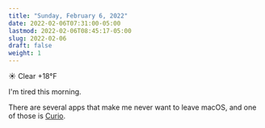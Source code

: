 ```yaml
---
title: "Sunday, February 6, 2022"
date: 2022-02-06T07:31:00-05:00
lastmod: 2022-02-06T08:45:17-05:00
slug: 2022-02-06
draft: false
weight: 1
---
```


☀️   Clear +18°F

I'm tired this morning.

There are several apps that make me never want to leave macOS, and one of those is [Curio](https://www.zengobi.com/curio/).

[//]: # "Exported with love from a post written in Org mode"
[//]: # "- https://github.com/kaushalmodi/ox-hugo"
